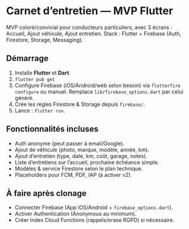 # Carnet d’entretien — MVP Flutter

MVP coloré/convivial pour conducteurs particuliers, avec 3 écrans : Accueil, Ajout véhicule, Ajout entretien.
Stack : Flutter + Firebase (Auth, Firestore, Storage, Messaging).

## Démarrage
1) Installe **Flutter** et **Dart**.
2) `flutter pub get`
3) Configure Firebase (iOS/Android/web selon besoin) via `flutterfire configure` ou manuel.   Remplace `lib/firebase_options.dart` par celui généré.
4) Crée les règles Firestore & Storage depuis `firebase/`.
5) Lance : `flutter run`.

## Fonctionnalités incluses
- Auth anonyme (peut passer à email/Google).
- Ajout de véhicule (photo, marque, modèle, année, km).
- Ajout d’entretien (type, date, km, coût, garage, notes).
- Liste d’entretiens sur l’accueil, prochaine échéance simple.
- Modèles & service Firestore selon le plan technique.
- Placeholders pour FCM, PDF, IAP (à activer v2).

## À faire après clonage
- Connecter Firebase (App iOS/Android + `firebase_options.dart`).
- Activer Authentication (Anonymous au minimum).
- Créer index Cloud Functions (rappels/erase RGPD) si nécessaire.
